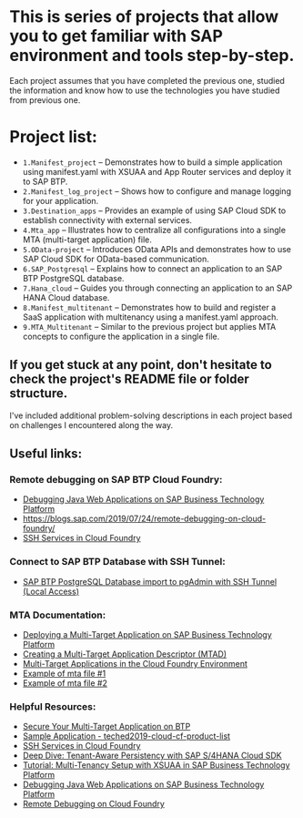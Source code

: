 # This is series of projects that allow you to get familiar with SAP environment and tools step-by-step.
Each project assumes that you have completed the previous one, studied the information and know how to use 
the technologies you have studied from previous one.

# Project list:
- `1.Manifest_project` – Demonstrates how to build a simple application using manifest.yaml 
with XSUAA and App Router services and deploy it to SAP BTP.
- `2.Manifest_log_project` – Shows how to configure and manage logging for your application.
- `3.Destination_apps` – Provides an example of using SAP Cloud SDK to establish connectivity with external services.
- `4.Mta_app` – Illustrates how to centralize all configurations into a single MTA (multi-target application) file.
- `5.OData-project` – Introduces OData APIs and demonstrates how to use SAP Cloud SDK for OData-based communication.
- `6.SAP_Postgresql` – Explains how to connect an application to an SAP BTP PostgreSQL database.
- `7.Hana_cloud` – Guides you through connecting an application to an SAP HANA Cloud database.
- `8.Manifest_multitenant` – Demonstrates how to build and register a SaaS application with multitenancy 
using a manifest.yaml approach.
- `9.MTA_Multitenant` – Similar to the previous project but applies MTA concepts to configure the application in a single file.

## If you get stuck at any point, don't hesitate to check the project's README file or folder structure. 
I've included additional problem-solving descriptions in each project based on challenges I encountered along the way.

## Useful links:
### Remote debugging on SAP BTP Cloud Foundry:
- [Debugging Java Web Applications on SAP Business Technology Platform](https://help.sap.com/docs/btp/sap-business-technology-platform/debug-java-web-application-running-on-sapmachine?locale=en-US)
- https://blogs.sap.com/2019/07/24/remote-debugging-on-cloud-foundry/
- [SSH Services in Cloud Foundry](https://docs.cloudfoundry.org/devguide/deploy-apps/ssh-services.html)

### Connect to SAP BTP Database with SSH Tunnel:
- [SAP BTP PostgreSQL Database import to pgAdmin with SSH Tunnel (Local Access)](https://community.sap.com/t5/technology-blogs-by-members/sap-btp-postgresql-database-import-to-pgadmin-with-ssh-tunnel-local-access/ba-p/13574449)

### MTA Documentation:
- [Deploying a Multi-Target Application on SAP Business Technology Platform](https://developers.sap.com/tutorials/btp-cf-deploy-mta.html)
- [Creating a Multi-Target Application Descriptor (MTAD)](https://help.sap.com/docs/SAP_HANA_PLATFORM/4505d0bdaf4948449b7f7379d24d0f0d/4050fee4c469498ebc31b10f2ae15ff2.html)
- [Multi-Target Applications in the Cloud Foundry Environment](https://help.sap.com/docs/btp/sap-business-technology-platform/multitarget-applications-in-cloud-foundry-environment)
- [Example of mta file #1](https://github.com/SAP-samples/cloud-cap-multitenancy/blob/main/mta.yaml)
- [Example of mta file #2](https://github.com/SAP-samples/btp-build-resilient-apps/blob/main/mta.yaml)

### Helpful Resources:
- [Secure Your Multi-Target Application on BTP](https://github.com/SAP-archive/teched2019-cloud-cf-product-list/blob/teched2019/docs/09_secure/README.md)
- [Sample Application - teched2019-cloud-cf-product-list](https://github.com/SAP-archive/teched2019-cloud-cf-product-list/tree/teched2019)
- [SSH Services in Cloud Foundry](https://docs.cloudfoundry.org/devguide/deploy-apps/ssh-services.html)
- [Deep Dive: Tenant-Aware Persistency with SAP S/4HANA Cloud SDK](https://blogs.sap.com/2017/12/20/deep-dive-6-with-sap-s4hana-cloud-sdk-extend-your-cloud-foundry-application-with-tenant-aware-persistency/)
- [Tutorial: Multi-Tenancy Setup with XSUAA in SAP Business Technology Platform](https://developers.sap.com/tutorials/cp-cf-security-xsuaa-multi-tenant.html)
- [Debugging Java Web Applications on SAP Business Technology Platform](https://help.sap.com/docs/btp/sap-business-technology-platform/debug-java-web-application-running-on-sapmachine?locale=en-US)
- [Remote Debugging on Cloud Foundry](https://blogs.sap.com/2019/07/24/remote-debugging-on-cloud-foundry/)